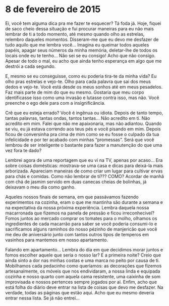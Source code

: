 # 8 de fevereiro de 2015

Ei, você tem alguma dica pra me fazer te esquecer? Tá foda já. Hoje, fiquei de saco cheio dessa situação e fui procurar maneiras para eu não mais lembrar de ti a todo momento, até mesmo quando olho as estrelas, relembro daqueles momentos. Disseram-me que eu devo me desfazer de tudo aquilo que me lembra você… Imagina eu queimar todos aqueles papéis, apagar seus números da minha memória, deletar-lhe de todos os locais onde eu te tenho… Não sei se eu consigo! Acho que não consigo. Apesar de todo o mal, eu acho que ainda tenho esperança em algo que me destrói a cada segundo.

E, mesmo se eu conseguisse, como eu poderia tira-te da minha vida? Eu olho pras estrelas e vejo-te. Olho para cada palavra que sai dos meus dedos e vejo-te. Você está desde os meus sonhos até em meus pesadelos. Faz mais parte de mim do que eu mesmo. Gostaria que meu corpo identificasse isso como uma invasão e lutasse contra isso, mas não. Você preenche o ego dele para com a insignificância.

Crê que eu esteja errado? Você é ingênua ou idiota. Depois de tanto tempo, tantas palavras, tantas ondas, tantos tantas… Não acredito em ti. Não acredito em mim. Falei que não me apaixonaria, mas não adiantou. Quando se viu, eu já estava correndo aos teus pés e você pisando em mim. Depois ficou de conversinha pra cima de mim como se eu fosse o culpado da tua infelicidade e por ter acabado com minhas “promessas”. Será que você lembrou de ser inteligente o bastante para fazer a manutenção do que uma vez fora te dado?

Lembrei agora de uma reportagem que eu vi na TV, apenas por acaso… Era sobre coisas domésticas: mostrava-se uma casa e dicas para deixá-la mais arborizada. Apareciam maneiras de como criar um lugar para cultivar ervas para chás e comidas. Como não lembrar de ti??? COMO? Acordar de manhã com chá de jasmim servido em duas canecas cheias de bolinhas, já deixavam o meu dia como ganho.

Aqueles nossos finais de semana, em que passávamos fazendo experimentos na cozinha, eram o que me mantinha são durante a semana e na expectativa da nossa próxima experiência. Lembra daquela nossa macarronada que fizemos na panela de pressão e ficou irreconhecivel? Fomos juntos ao mercado comprar os tomates para o molho, olhamos os ingredientes de cada macarrão para saber se você poderia consumi-lo e sacrificamos alguns raminhos do nosso pézinho de manjericão que você me deu de aniversário junto com tantos outros tipos de temperos em vasinhos para mantemos em nosso apartamento.

Falando em apartamento… Lembra do dia em que decidimos morar juntos e fomos escolher aquele que seria o nosso lar? E a primeira noite? Creio que ainda sinto a dor nas minhas costas e uma marca no peito por causa de ti. Mobilhamos cada pedacinho como queríamos: as decorações que fizemos artesanalmente, os móveis que nos endividaram, a nossa linda e equipada cozinha e nosso quarto com aquela cama resistente, uma caixinha de som improvisada e nossos pertences sempre jogados por ai.
Enfim, acho que está folha do diário deve entrar na lista de coisas que devo me desfazer. Na verdade, todas as páginas que estão aqui. Acho que eu mesmo deveria entrar nessa lista. Se já não entrei…
